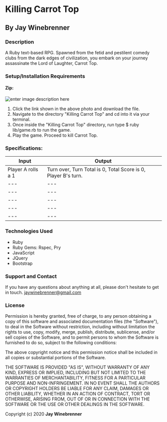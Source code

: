 # Killing Carrot Top

## By **Jay Winebrenner**

### Description

A Ruby text-based RPG. Spawned from the fetid and pestilent comedy clubs from the dark edges of civilization, you embark on your journey assassinate the Lord of Laughter, Carrot Top.

### Setup/Installation Requirements

#### Zip:

![enter image description here](https://i.imgur.com/KW12jKc.jpg "read")

 1. Click the link shown in the above photo and download the file.
 2. Navigate to the directory "Killing Carrot Top" and cd into it via your terminal.
 3. Once inside the "Killing Carrot Top" directory, run type $ ruby lib/game.rb to run the game. 
 4. Play the game. Proceed to kill Carrot Top.

### Specifications:

|Input|Output|
|---|---|
|Player A rolls a 1| Turn over, Turn Total is 0, Total Score is 0, Player B's turn.|
|---|---|
|---|---|
|---|---|
|---|---|
|---|---|

### Technologies Used

 - Ruby
 - Ruby Gems: Rspec, Pry
 - JavaScript
 - JQuery
 - Bootstrap

### Support and Contact

If you have any questions about anything at all, please don't hesitate to get in touch. jaywinebrenner@gmail.com


### License

Permission is hereby granted, free of charge, to any person obtaining a copy of this software and associated documentation files (the "Software"), to deal in the Software without restriction, including without limitation the rights to use, copy, modify, merge, publish, distribute, sublicense, and/or sell copies of the Software, and to permit persons to whom the Software is furnished to do so, subject to the following conditions:

The above copyright notice and this permission notice shall be included in all copies or substantial portions of the Software.

THE SOFTWARE IS PROVIDED "AS IS", WITHOUT WARRANTY OF ANY KIND, EXPRESS OR IMPLIED, INCLUDING BUT NOT LIMITED TO THE WARRANTIES OF MERCHANTABILITY, FITNESS FOR A PARTICULAR PURPOSE AND NON-INFRINGEMENT. IN NO EVENT SHALL THE AUTHORS OR COPYRIGHT HOLDERS BE LIABLE FOR ANY CLAIM, DAMAGES OR OTHER LIABILITY, WHETHER IN AN ACTION OF CONTRACT, TORT OR OTHERWISE, ARISING FROM, OUT OF OR IN CONNECTION WITH THE SOFTWARE OR THE USE OR OTHER DEALINGS IN THE SOFTWARE.

Copyright (c) 2020 **Jay Winebrenner**
